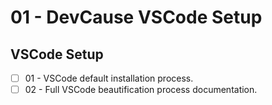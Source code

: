 # 01 - DevCause VSCode Setup

## VSCode Setup

* [ ] 01 - VSCode default installation process.
* [ ] 02 - Full VSCode beautification process documentation.
